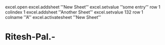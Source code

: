 excel.open
excel.addsheet ‴New Sheet‴
excel.setvalue ‴some entry‴ row 1 colindex 1
excel.addsheet ‴Another Sheet‴
excel.setvalue 132 row 1 colname ‴A‴
excel.activatesheet ‴New Sheet‴
# Ritesh-Pal.-
